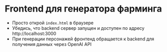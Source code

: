 
# Frontend для генератора фарминга

- Просто открой `index.html` в браузере
- Убедись, что backend сервер запущен и доступен по адресу http://localhost:3000
- При генерации персонажей фронтенд обращается к backend для получения данных через OpenAI API
